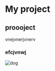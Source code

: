 # My project
## proooject
vnejvnerjvnerv
### efcjvnwj
![dog](https://i.ytimg.com/vi/MPV2METPeJU/maxresdefault.jpg)

